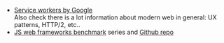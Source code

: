 - [Service workers by Google](https://developers.google.com/web/fundamentals/getting-started/primers/service-workers)  
  Also check there is a lot information about modern web in general: UX patterns, HTTP/2, etc..
- [JS web frameworks benchmark](http://www.stefankrause.net/wp/?p=342) series and [Github repo](https://github.com/krausest/js-framework-benchmark)
